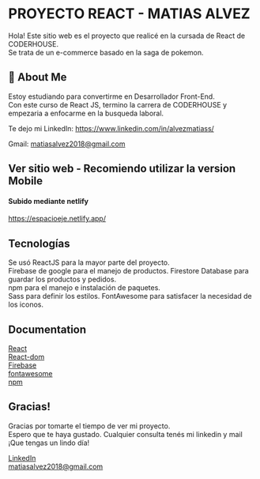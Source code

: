 # PROYECTO REACT - MATIAS ALVEZ

Hola!
Este sitio web es el proyecto que realicé en la cursada de React de CODERHOUSE.  
Se trata de un e-commerce basado en la saga de pokemon.



## 🚀 About Me
Estoy estudiando para convertirme en Desarrollador Front-End.  
Con este curso de React JS, termino la carrera de CODERHOUSE y empezaria a enfocarme en la busqueda laboral.

Te dejo mi LinkedIn: https://www.linkedin.com/in/alvezmatiass/

Gmail: matiasalvez2018@gmail.com

## Ver sitio web - Recomiendo utilizar la version Mobile

#### Subido mediante netlify
https://espacioeje.netlify.app/


## Tecnologías
Se usó ReactJS para la mayor parte del proyecto.  
Firebase de google para el manejo de productos.
Firestore Database para guardar los productos y pedidos.  
npm para el manejo e instalación de paquetes.  
Sass para definir los estilos. FontAwesome para satisfacer la necesidad de los iconos.  


## Documentation
[React](https://reactjs.org/)  
[React-dom](https://reactjs.org/docs/react-dom.html)  
[Firebase](https://firebase.google.com/docs?authuser=0&hl=es)  
[fontawesome](https://fontawesome.com/docs/apis/javascript/get-started)  
[npm](https://docs.npmjs.com/)


## Gracias!

Gracias por tomarte el tiempo de ver mi proyecto.  
Espero que te haya gustado. Cualquier consulta tenés mi linkedin y mail
¡Que tengas un lindo día!  


[LinkedIn](https://www.linkedin.com/in/alvezmatiass/)  
matiasalvez2018@gmail.com
